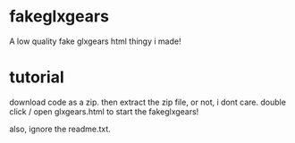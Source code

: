 # fakeglxgears
A low quality fake glxgears html thingy i made!

# tutorial
download code as a zip.
then extract the zip file, or not, i dont care.
double click / open glxgears.html to start the fakeglxgears!


also, ignore the readme.txt.
